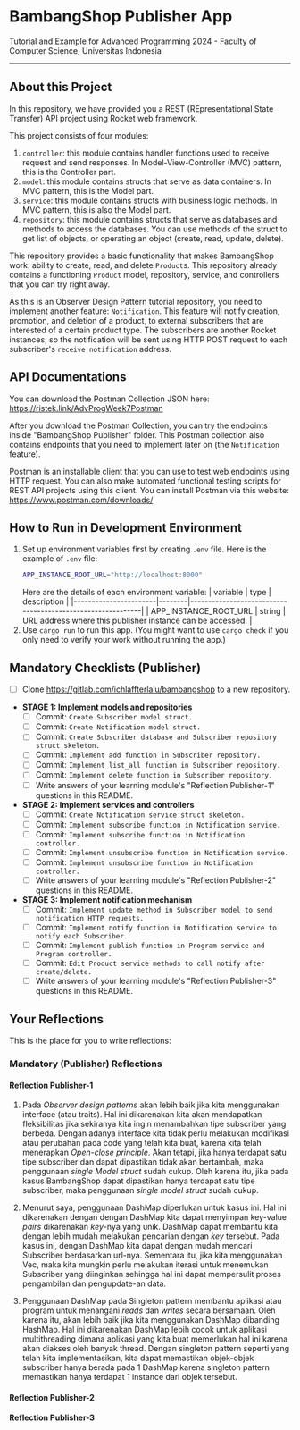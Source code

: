 # BambangShop Publisher App
Tutorial and Example for Advanced Programming 2024 - Faculty of Computer Science, Universitas Indonesia

---

## About this Project
In this repository, we have provided you a REST (REpresentational State Transfer) API project using Rocket web framework.

This project consists of four modules:
1.  `controller`: this module contains handler functions used to receive request and send responses.
    In Model-View-Controller (MVC) pattern, this is the Controller part.
2.  `model`: this module contains structs that serve as data containers.
    In MVC pattern, this is the Model part.
3.  `service`: this module contains structs with business logic methods.
    In MVC pattern, this is also the Model part.
4.  `repository`: this module contains structs that serve as databases and methods to access the databases.
    You can use methods of the struct to get list of objects, or operating an object (create, read, update, delete).

This repository provides a basic functionality that makes BambangShop work: ability to create, read, and delete `Product`s.
This repository already contains a functioning `Product` model, repository, service, and controllers that you can try right away.

As this is an Observer Design Pattern tutorial repository, you need to implement another feature: `Notification`.
This feature will notify creation, promotion, and deletion of a product, to external subscribers that are interested of a certain product type.
The subscribers are another Rocket instances, so the notification will be sent using HTTP POST request to each subscriber's `receive notification` address.

## API Documentations

You can download the Postman Collection JSON here: https://ristek.link/AdvProgWeek7Postman

After you download the Postman Collection, you can try the endpoints inside "BambangShop Publisher" folder.
This Postman collection also contains endpoints that you need to implement later on (the `Notification` feature).

Postman is an installable client that you can use to test web endpoints using HTTP request.
You can also make automated functional testing scripts for REST API projects using this client.
You can install Postman via this website: https://www.postman.com/downloads/

## How to Run in Development Environment
1.  Set up environment variables first by creating `.env` file.
    Here is the example of `.env` file:
    ```bash
    APP_INSTANCE_ROOT_URL="http://localhost:8000"
    ```
    Here are the details of each environment variable:
    | variable              | type   | description                                                |
    |-----------------------|--------|------------------------------------------------------------|
    | APP_INSTANCE_ROOT_URL | string | URL address where this publisher instance can be accessed. |
2.  Use `cargo run` to run this app.
    (You might want to use `cargo check` if you only need to verify your work without running the app.)

## Mandatory Checklists (Publisher)
-   [ ] Clone https://gitlab.com/ichlaffterlalu/bambangshop to a new repository.
-   **STAGE 1: Implement models and repositories**
    -   [ ] Commit: `Create Subscriber model struct.`
    -   [ ] Commit: `Create Notification model struct.`
    -   [ ] Commit: `Create Subscriber database and Subscriber repository struct skeleton.`
    -   [ ] Commit: `Implement add function in Subscriber repository.`
    -   [ ] Commit: `Implement list_all function in Subscriber repository.`
    -   [ ] Commit: `Implement delete function in Subscriber repository.`
    -   [ ] Write answers of your learning module's "Reflection Publisher-1" questions in this README.
-   **STAGE 2: Implement services and controllers**
    -   [ ] Commit: `Create Notification service struct skeleton.`
    -   [ ] Commit: `Implement subscribe function in Notification service.`
    -   [ ] Commit: `Implement subscribe function in Notification controller.`
    -   [ ] Commit: `Implement unsubscribe function in Notification service.`
    -   [ ] Commit: `Implement unsubscribe function in Notification controller.`
    -   [ ] Write answers of your learning module's "Reflection Publisher-2" questions in this README.
-   **STAGE 3: Implement notification mechanism**
    -   [ ] Commit: `Implement update method in Subscriber model to send notification HTTP requests.`
    -   [ ] Commit: `Implement notify function in Notification service to notify each Subscriber.`
    -   [ ] Commit: `Implement publish function in Program service and Program controller.`
    -   [ ] Commit: `Edit Product service methods to call notify after create/delete.`
    -   [ ] Write answers of your learning module's "Reflection Publisher-3" questions in this README.

## Your Reflections
This is the place for you to write reflections:

### Mandatory (Publisher) Reflections

#### Reflection Publisher-1
1. Pada *Observer design patterns* akan lebih baik jika kita menggunakan interface (atau traits). Hal ini dikarenakan kita akan mendapatkan fleksibilitas jika sekiranya kita ingin menambahkan tipe subscriber yang berbeda. Dengan adanya interface kita tidak perlu melakukan modifikasi atau perubahan pada code yang telah kita buat, karena kita telah menerapkan *Open-close principle*. Akan tetapi, jika hanya terdapat satu tipe subscriber dan dapat dipastikan tidak akan bertambah, maka penggunaan *single Model struct* sudah cukup. Oleh karena itu, jika pada kasus BambangShop dapat dipastikan hanya terdapat satu tipe subscriber, maka penggunaan *single model struct* sudah cukup.

2. Menurut saya, penggunaan DashMap diperlukan untuk kasus ini. Hal ini dikarenakan dengan dengan DashMap kita dapat menyimpan key-value *pairs* dikarenakan *key*-nya yang unik. DashMap dapat membantu kita dengan lebih mudah melakukan pencarian dengan *key* tersebut. Pada kasus ini, dengan DashMap kita dapat dengan mudah mencari Subscriber berdasarkan url-nya. Sementara itu, jika kita menggunakan Vec, maka kita mungkin perlu melakukan iterasi untuk menemukan Subscriber yang diinginkan sehingga hal ini dapat mempersulit proses pengambilan dan pengupdate-an data.

3. Penggunaan DashMap pada Singleton pattern membantu aplikasi atau program untuk menangani *reads* dan *writes* secara bersamaan. Oleh karena itu, akan lebih baik jika kita menggunakan DashMap dibanding HashMap. Hal ini dikarenakan DashMap lebih cocok untuk aplikasi multithreading dimana aplikasi yang kita buat memerlukan hal ini karena akan diakses oleh banyak thread. Dengan singleton pattern seperti yang telah kita implementasikan, kita dapat memastikan objek-objek subscriber hanya berada pada 1 DashMap karena singleton pattern memastikan hanya terdapat 1 instance dari objek tersebut.

#### Reflection Publisher-2

#### Reflection Publisher-3

